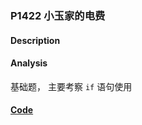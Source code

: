 ### P1422 小玉家的电费



#### Description

#### Analysis

基础题， 主要考察 `if` 语句使用

#### [Code](../cpp/p1422.cpp)
